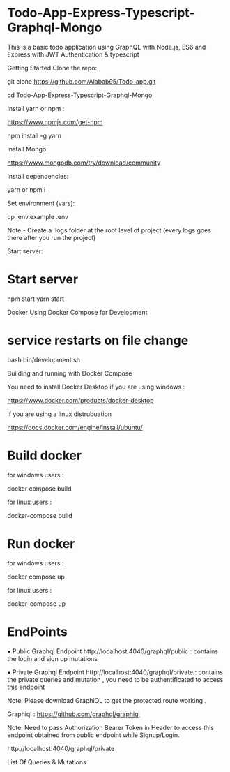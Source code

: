 # Todo-App-Express-Typescript-Graphql-Mongo
This is a basic todo application using GraphQL with Node.js, ES6 and Express with JWT Authentication & typescript

Getting Started
Clone the repo:

git clone https://github.com/Alabab95/Todo-app.git

cd Todo-App-Express-Typescript-Graphql-Mongo

Install yarn or npm :

https://www.npmjs.com/get-npm

npm install -g yarn

Install Mongo:

https://www.mongodb.com/try/download/community

Install dependencies:

yarn or npm i

Set environment (vars):

cp .env.example .env

Note:- Create a .logs folder at the root level of project (every logs goes there after you run the project)

Start server:

# Start server
npm start
yarn start


Docker
Using Docker Compose for Development
# service restarts on file change
bash bin/development.sh

Building and running with Docker Compose

You need to install Docker Desktop if you are using windows :

https://www.docker.com/products/docker-desktop

if you are using a linux distrubuation 

https://docs.docker.com/engine/install/ubuntu/

# Build docker
for windows users :

docker compose build

for linux users :

docker-compose build

# Run docker
for windows users :

docker compose up

for linux users :

docker-compose up

# EndPoints
• Public Graphql Endpoint http://localhost:4040/graphql/public : contains the login and sign up mutations 

• Private Graphql Endpoint http://localhost:4040/graphql/private : contains the private queries and mutation , you need to be authentificated to access this endpoint

Note: Please download GraphiQL to get the protected route working .

Graphiql : https://github.com/graphql/graphiql

Note: Need to pass Authorization Bearer Token in Header to access this endpoint obtained from public endpoint while Signup/Login.

http://localhost:4040/graphql/private

List Of Queries & Mutations
